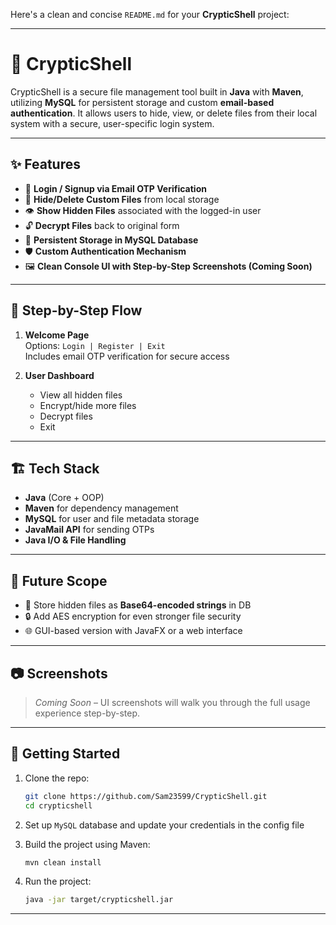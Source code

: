Here's a clean and concise `README.md` for your **CrypticShell** project:

---

# 🔐 CrypticShell

CrypticShell is a secure file management tool built in **Java** with **Maven**, utilizing **MySQL** for persistent storage and custom **email-based authentication**. It allows users to hide, view, or delete files from their local system with a secure, user-specific login system.

---

## ✨ Features

- 🔑 **Login / Signup via Email OTP Verification**  
- 📁 **Hide/Delete Custom Files** from local storage  
- 👁️ **Show Hidden Files** associated with the logged-in user  
- 🔓 **Decrypt Files** back to original form  
- 💽 **Persistent Storage in MySQL Database**  
- 🛡️ **Custom Authentication Mechanism**  
- 🖼️ **Clean Console UI with Step-by-Step Screenshots (Coming Soon)**  

---

## 📌 Step-by-Step Flow

1. **Welcome Page**  
   Options: `Login | Register | Exit`  
   Includes email OTP verification for secure access

2. **User Dashboard**  
   - View all hidden files  
   - Encrypt/hide more files  
   - Decrypt files  
   - Exit  

---

## 🏗️ Tech Stack

- **Java** (Core + OOP)
- **Maven** for dependency management
- **MySQL** for user and file metadata storage
- **JavaMail API** for sending OTPs
- **Java I/O & File Handling**

---

## 🔮 Future Scope

- 🔐 Store hidden files as **Base64-encoded strings** in DB  
- 🔒 Add AES encryption for even stronger file security  
- 🌐 GUI-based version with JavaFX or a web interface  

---

## 📷 Screenshots

> _Coming Soon_ – UI screenshots will walk you through the full usage experience step-by-step.

---

## 🚀 Getting Started

1. Clone the repo:
   ```bash
   git clone https://github.com/Sam23599/CrypticShell.git
   cd crypticshell
   ```

2. Set up `MySQL` database and update your credentials in the config file

3. Build the project using Maven:
   ```bash
   mvn clean install
   ```

4. Run the project:
   ```bash
   java -jar target/crypticshell.jar
   ```

---
